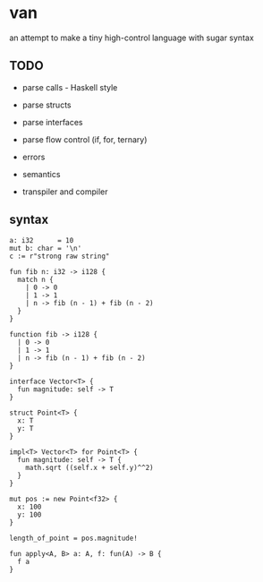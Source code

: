 # van

an attempt to make a tiny high-control language with sugar syntax

## TODO

- parse calls - Haskell style

- parse structs

- parse interfaces

- parse flow control (if, for, ternary)

- errors

- semantics

- transpiler and compiler

## syntax

```
a: i32      = 10
mut b: char = '\n'
c := r"strong raw string"
```

```
fun fib n: i32 -> i128 {
  match n {
    | 0 -> 0
    | 1 -> 1
    | n -> fib (n - 1) + fib (n - 2)
  }
}
```

```
function fib -> i128 {
  | 0 -> 0
  | 1 -> 1
  | n -> fib (n - 1) + fib (n - 2)
}
```

```
interface Vector<T> {
  fun magnitude: self -> T
}

struct Point<T> {
  x: T
  y: T
}

impl<T> Vector<T> for Point<T> {
  fun magnitude: self -> T {
    math.sqrt ((self.x + self.y)^^2)
  }
}

mut pos := new Point<f32> {
  x: 100
  y: 100
}

length_of_point = pos.magnitude!
```

```
fun apply<A, B> a: A, f: fun(A) -> B {
  f a
}
```
